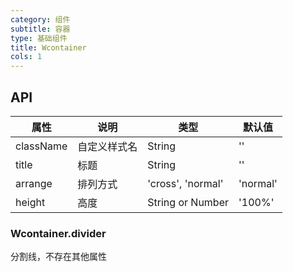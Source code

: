```yaml
---
category: 组件
subtitle: 容器
type: 基础组件
title: Wcontainer
cols: 1
---
```


## API

| 属性        | 说明     | 类型                | 默认值      |
| --------- | ------ | ----------------- | -------- |
| className | 自定义样式名 | String            | ''       |
| title     | 标题     | String            | ''       |
| arrange   | 排列方式   | 'cross', 'normal' | 'normal' |
| height    | 高度     | String or Number  | '100%'   |

### Wcontainer.divider

分割线，不存在其他属性
